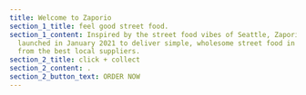 ```yaml
---
title: Welcome to Zaporio
section_1_title: feel good street food.
section_1_content: Inspired by the street food vibes of Seattle, Zaporio was
  launched in January 2021 to deliver simple, wholesome street food in a zap
  from the best local suppliers.
section_2_title: click + collect
section_2_content: .
section_2_button_text: ORDER NOW
---
```

